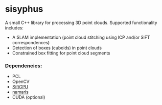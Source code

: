 # sisyphus
A small C++ library for processing 3D point clouds. Supported functionality includes:
* A SLAM implementation (point cloud stitching using ICP and/or SIFT correspondences)
* Detection of boxes (cuboids) in point clouds
* Constrained box fitting for point cloud segments

### Dependencies:
* PCL
* OpenCV
* [SiftGPU](http://www.cs.unc.edu/~ccwu/siftgpu/)
* [namaris](https://github.com/aecins/namaris)
* CUDA (optional)
